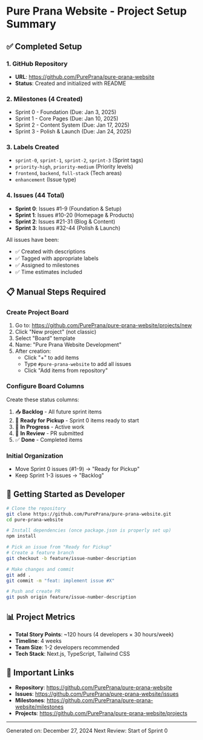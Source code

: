 # Pure Prana Website - Project Setup Summary

## ✅ Completed Setup

### 1. GitHub Repository
- **URL**: https://github.com/PurePrana/pure-prana-website
- **Status**: Created and initialized with README

### 2. Milestones (4 Created)
- Sprint 0 - Foundation (Due: Jan 3, 2025)
- Sprint 1 - Core Pages (Due: Jan 10, 2025)
- Sprint 2 - Content System (Due: Jan 17, 2025)
- Sprint 3 - Polish & Launch (Due: Jan 24, 2025)

### 3. Labels Created
- `sprint-0`, `sprint-1`, `sprint-2`, `sprint-3` (Sprint tags)
- `priority-high`, `priority-medium` (Priority levels)
- `frontend`, `backend`, `full-stack` (Tech areas)
- `enhancement` (Issue type)

### 4. Issues (44 Total)
- **Sprint 0**: Issues #1-9 (Foundation & Setup)
- **Sprint 1**: Issues #10-20 (Homepage & Products)
- **Sprint 2**: Issues #21-31 (Blog & Content)
- **Sprint 3**: Issues #32-44 (Polish & Launch)

All issues have been:
- ✅ Created with descriptions
- ✅ Tagged with appropriate labels
- ✅ Assigned to milestones
- ✅ Time estimates included

## 📋 Manual Steps Required

### Create Project Board
1. Go to: https://github.com/PurePrana/pure-prana-website/projects/new
2. Click "New project" (not classic)
3. Select "Board" template
4. Name: "Pure Prana Website Development"
5. After creation:
   - Click "+" to add items
   - Type `#pure-prana-website` to add all issues
   - Click "Add items from repository"

### Configure Board Columns
Create these status columns:
1. 📥 **Backlog** - All future sprint items
2. 🎯 **Ready for Pickup** - Sprint 0 items ready to start
3. 🚧 **In Progress** - Active work
4. 👀 **In Review** - PR submitted
5. ✅ **Done** - Completed items

### Initial Organization
- Move Sprint 0 issues (#1-9) → "Ready for Pickup"
- Keep Sprint 1-3 issues → "Backlog"

## 🚀 Getting Started as Developer

```bash
# Clone the repository
git clone https://github.com/PurePrana/pure-prana-website.git
cd pure-prana-website

# Install dependencies (once package.json is properly set up)
npm install

# Pick an issue from "Ready for Pickup"
# Create a feature branch
git checkout -b feature/issue-number-description

# Make changes and commit
git add .
git commit -m "feat: implement issue #X"

# Push and create PR
git push origin feature/issue-number-description
```

## 📊 Project Metrics
- **Total Story Points**: ~120 hours (4 developers × 30 hours/week)
- **Timeline**: 4 weeks
- **Team Size**: 1-2 developers recommended
- **Tech Stack**: Next.js, TypeScript, Tailwind CSS

## 🔗 Important Links
- **Repository**: https://github.com/PurePrana/pure-prana-website
- **Issues**: https://github.com/PurePrana/pure-prana-website/issues
- **Milestones**: https://github.com/PurePrana/pure-prana-website/milestones
- **Projects**: https://github.com/PurePrana/pure-prana-website/projects

---

Generated on: December 27, 2024
Next Review: Start of Sprint 0